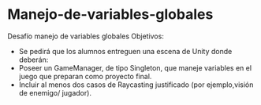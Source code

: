 # Manejo-de-variables-globales
Desafío manejo de variables globales
Objetivos:
- Se pedirá que los alumnos entreguen una escena de Unity donde deberán:
- Poseer un GameManager, de tipo Singleton, que maneje variables en el juego que preparan como proyecto final.
- Incluir al menos dos casos de Raycasting justificado (por ejemplo,visión de enemigo/ jugador).
